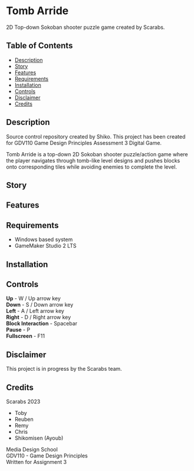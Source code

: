 # Tomb Arride  
  
2D Top-down Sokoban shooter puzzle game created by Scarabs.  
  
  
## Table of Contents  
  
- [Description](#Description)  
- [Story](#Story)  
- [Features](#Features)  
- [Requirements](#Requirements)  
- [Installation](#Installation)  
- [Controls](#Controls)  
- [Disclaimer](#Disclaimer)  
- [Credits](#Credits)  
  
  
## Description  
  
Source control repository created by Shiko. This project has been created for GDV110 Game Design Principles Assessment 3 Digital Game.  
  
Tomb Arride is a top-down 2D Sokoban shooter puzzle/action game where the player navigates through tomb-like level designs and pushes blocks onto corresponding tiles while avoiding enemies to complete the level.  


## Story  
  

  
  
## Features  
  
  
  
  
## Requirements  
  
- Windows based system  
- GameMaker Studio 2 LTS  
  
  
## Installation  
  
  
  
  
## Controls  
  
**Up** - W / Up arrow key  
**Down** - S / Down arrow key  
**Left** - A / Left arrow key  
**Right** - D / Right arrow key  
**Block Interaction** - Spacebar  
**Pause** - P  
**Fullscreen** - F11
  
  
## Disclaimer  
  
This project is in progress by the Scarabs team.  
  
  
## Credits  
  
Scarabs 2023  
- Toby  
- Reuben  
- Remy  
- Chris  
- Shikomisen (Ayoub)  
  
  
Media Design School  
GDV110 - Game Design Principles  
Written for Assignment 3  
